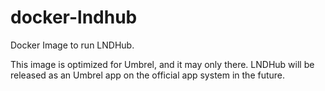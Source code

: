 # docker-lndhub

Docker Image to run LNDHub.

This image is optimized for Umbrel, and it may only there.
LNDHub will be released as an Umbrel app on the official app system in the future.
